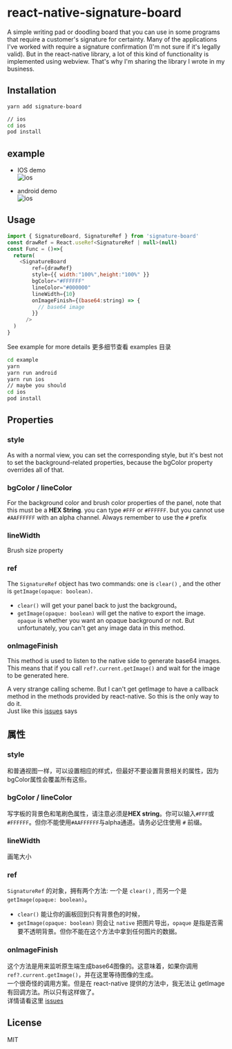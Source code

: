 # react-native-signature-board
A simple writing pad or doodling board that you can use in some programs that require a customer's signature for certainty.
Many of the applications I've worked with require a signature confirmation (I'm not sure if it's legally valid). But in the react-native library, a lot of this kind of functionality is implemented using webview. That's why I'm sharing the library I wrote in my business.

## Installation

```sh
yarn add signature-board

// ios
cd ios 
pod install

```
## example
* IOS demo  
  ![ios](./ios.gif)

* android demo  
  ![ios](./android.gif)


## Usage
```js
import { SignatureBoard, SignatureRef } from 'signature-board'
const drawRef = React.useRef<SignatureRef | null>(null)
const Func = ()=>{
  return(
    <SignatureBoard
        ref={drawRef}
        style={{ width:"100%",height:"100%" }}
        bgColor="#FFFFFF"
        lineColor="#000000"
        lineWidth={10}
        onImageFinish={(base64:string) => {
          // base64 image
        }}
      />
  )
}
```
See example for more details
更多细节查看 examples 目录
```sh
cd example
yarn
yarn run android 
yarn run ios
// maybe you should 
cd ios
pod install
```

## Properties

### style
As with a normal view, you can set the corresponding style, but it's best not to set the background-related properties, because the bgColor property overrides all of that.

### bgColor / lineColor
For the background color and brush color properties of the panel, note that this must be a **HEX String**. you can type `#FFF` or `#FFFFFF`. but you cannot use `#AAFFFFFF` with an alpha channel. Always remember to use the `#` prefix

### lineWidth
Brush size property

### ref 

The `SignatureRef` object has two commands: one is `clear()` , and the other is `getImage(opaque: boolean)`. 
* `clear()` will get your panel back to just the background。
* `getImage(opaque: boolean)` will get the native to export the image. `opaque` is whether you want an opaque background or not. But unfortunately, you can't get any image data in this method.

### onImageFinish

This method is used to listen to the native side to generate base64 images. This means that if you call `ref?.current.getImage()` and wait for the image to be generated here.  

A very strange calling scheme. But I can't get getImage to have a callback method in the methods provided by react-native. So this is the only way to do it.   
Just like this [issues](https://github.com/facebook/react-native/issues/30587) says

## 属性

### style
和普通视图一样，可以设置相应的样式，但最好不要设置背景相关的属性，因为bgColor属性会覆盖所有这些。

### bgColor / lineColor
写字板的背景色和笔刷色属性，请注意必须是**HEX string**。你可以输入`#FFF`或`#FFFFFF`。但你不能使用`#AAFFFFFF`与alpha通道。请务必记住使用 `#` 前缀。

### lineWidth
画笔大小

### ref
`SignatureRef` 的对象，拥有两个方法: 一个是 `clear()` , 而另一个是 `getImage(opaque: boolean)`。
* `clear()` 能让你的画板回到只有背景色的时候，
* `getImage(opaque: boolean)` 则会让 `native` 把图片导出，`opaque` 是指是否需要不透明背景。但你不能在这个方法中拿到任何图片的数据。

### onImageFinish
这个方法是用来监听原生端生成base64图像的。这意味着，如果你调用`ref?.current.getImage()`，并在这里等待图像的生成。   
一个很奇怪的调用方案。但是在 react-native 提供的方法中，我无法让 getImage 有回调方法。所以只有这样做了。    
详情请看这里 [issues](https://github.com/facebook/react-native/issues/30587) 

## License

MIT
